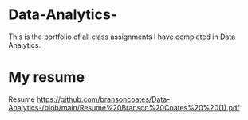 # Data-Analytics-




This is the portfolio of all class assignments I have completed in Data Analytics.




# My resume


Resume https://github.com/bransoncoates/Data-Analytics-/blob/main/Resume%20Branson%20Coates%20%20(1).pdf
